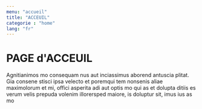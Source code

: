 ```yaml
---
menu: "accueil"
title: "ACCEUIL"
categorie : "home"
lang: "fr"
---
```


# PAGE d'ACCEUIL 

Agnitianimos mo consequam nus aut inciassimus aborend antuscia plitat.
Gia consene stisci ipsa velecto et poremqui tem nonsenis aliae maximolorum et mi, offici asperita adi aut optis mo qui as et dolupta ditiis es verum velis prepuda volenim illorersped maiore, is doluptur sit, imus ius as mo 

